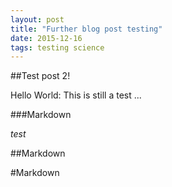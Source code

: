 ```yaml
---
layout: post
title: "Further blog post testing"
date: 2015-12-16
tags: testing science
---
```


##Test post 2!

Hello World: This is still a test ...

###Markdown

*test*

##Markdown

#Markdown

